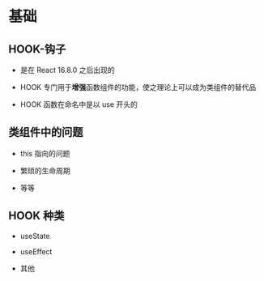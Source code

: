 # 基础

## HOOK-钩子

*   是在 React 16.8.0 之后出现的

*   HOOK 专门用于**增强**函数组件的功能，使之理论上可以成为类组件的替代品

*   HOOK 函数在命名中是以 use 开头的

## 类组件中的问题

*   this 指向的问题

*   繁琐的生命周期

*   等等

## HOOK 种类

*   useState

*   useEffect

*   其他
